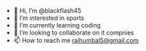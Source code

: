 - 👋 Hi, I’m @blackflash45
- 👀 I’m interested in sports
- 🌱 I’m currently learning coding
- 💞️ I’m looking to collaborate on it compnies
- 📫 How to reach me rajhumbal5@gmail.com

<!---
blackflash45/blackflash45 is a ✨ special ✨ repository because its `README.md` (this file) appears on your GitHub profile.
You can click the Preview link to take a look at your changes.
--->

